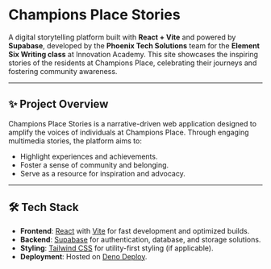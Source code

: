 # Champions Place Stories

A digital storytelling platform built with **React + Vite** and powered by **Supabase**, developed by the **Phoenix Tech Solutions** team for the **Element Six Writing class** at Innovation Academy. This site showcases the inspiring stories of the residents at Champions Place, celebrating their journeys and fostering community awareness.

---

## ✨ Project Overview

Champions Place Stories is a narrative-driven web application designed to amplify the voices of individuals at Champions Place. Through engaging multimedia stories, the platform aims to:

- Highlight experiences and achievements.
- Foster a sense of community and belonging.
- Serve as a resource for inspiration and advocacy.

---

## 🛠️ Tech Stack

- **Frontend**: [React](https://reactjs.org/) with [Vite](https://vitejs.dev/) for fast development and optimized builds.
- **Backend**: [Supabase](https://supabase.com/) for authentication, database, and storage solutions.
- **Styling**: [Tailwind CSS](https://tailwindcss.com/) for utility-first styling (if applicable).
- **Deployment**: Hosted on [Deno Deploy](https://deno.com/deploy).

